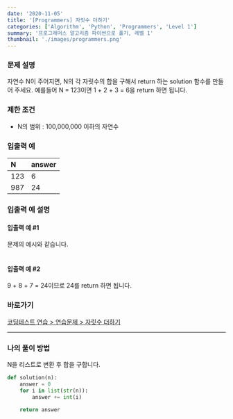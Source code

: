 ```yaml
---
date: '2020-11-05'
title: '[Programmers] 자릿수 더하기'
categories: ['Algorithm', 'Python', 'Programmers', 'Level 1']
summary: '프로그래머스 알고리즘 파이썬으로 풀기, 레벨 1'
thumbnail: './images/programmers.png'
---
```


### 문제 설명

자연수 N이 주어지면, N의 각 자릿수의 합을 구해서 return 하는 solution 함수를 만들어 주세요.
예를들어 N = 123이면 1 + 2 + 3 = 6을 return 하면 됩니다.

### 제한 조건

- N의 범위 : 100,000,000 이하의 자연수

### 입출력 예

|N| answer|
|:---|:---|
|123| 6|
|987| 24|

### 입출력 예 설명

#### 입출력 예 #1

문제의 예시와 같습니다.
<br/><br/>

#### 입출력 예 #2

9 + 8 + 7 = 24이므로 24를 return 하면 됩니다.

### 바로가기

[코딩테스트 연습 > 연습문제 > 자릿수 더하기](<https://programmers.co.kr/learn/courses/30/lessons/12931?language=python3>)

---

### 나의 풀이 방법

N을 리스트로 변환 후 합을 구합니다.

``` python
def solution(n):
    answer = 0
    for i in list(str(n)):
        answer += int(i)
    
    return answer
```
